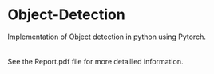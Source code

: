 # Object-Detection
Implementation of Object detection in python using Pytorch.

######
See the Report.pdf file for more detailled information.
